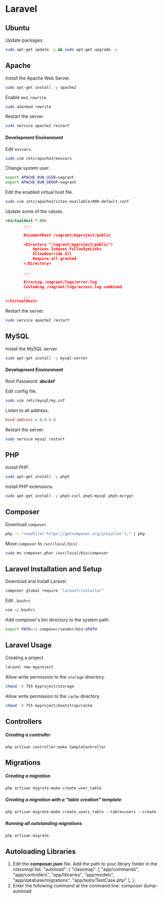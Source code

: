 Laravel
=======


Ubuntu
--------------------------------------------------

Update packages.

```bash
sudo apt-get update -y && sudo apt-get upgrade -y
```


Apache
--------------------------------------------------

Install the Apache Web Server.

```bash
sudo apt-get install -y apache2
```

Enable `mod_rewrite`.

```bash
sudo a2enmod rewrite
```

Restart the server.

```bash
sudo service apache2 restart
```

#### Development Environment

Edit `envvars`.

```bash
sudo vim /etc/apache2/envvars
```

Change system user.

```bash
export APACHE_RUN_USER=vagrant
export APACHE_RUN_GROUP=vagrant
```

Edit the enabled virtual host file.

```bash
sudo vim /etc/apache2/sites-available/000-default.conf
```

Update some of the values.

```xml
<VirtualHost *:80>
        ...
        
        DocumentRoot /vagrant/myproject/public

        <Directory "/vagrant/myproject/public">
            Options Indexes FollowSymLinks
            AllowOverride All
            Require all granted
        </Directory>

        ...

        ErrorLog /vagrant/logs/error.log
        CustomLog /vagrant/logs/access.log combined
        
        ...
</VirtualHost>
```

Restart the server.

```bash
sudo service apache2 restart
```


MySQL
--------------------------------------------------

Install the MySQL server.

```bash
sudo apt-get install -y mysql-server
```

#### Development Environment

Root Password: **abcdef**

Edit config file.

```bash
sudo vim /etc/mysql/my.cnf
```

Listen to all address.

```ini
bind-address = 0.0.0.0
```

Restart the server.

```bash
sudo service mysql restart
```


PHP
--------------------------------------------------

Install PHP.

```bash
sudo apt-get install -y php5
```

Install PHP extensions.

```bash
sudo apt-get install -y php5-curl php5-mysql php5-mcrypt
```


Composer
--------------------------------------------------

Download `composer`.

```bash
php -r "readfile('https://getcomposer.org/installer');" | php
```

Move `composer` to `/usr/local/bin/`.

```bash
sudo mv composer.phar /usr/local/bin/composer
```


Laravel Installation and Setup
--------------------------------------------------

Download and install Laravel.

```bash
composer global require "laravel/installer"
```

Edit `.bashrc`

```bash
vim ~/.bashrc
```

Add composer's bin directory to the system path.

```bash
export PATH=~/.composer/vendor/bin:$PATH
```


Laravel Usage
--------------------------------------------------

Creating a project.

```bash
laravel new myproject
```

Allow write permission to the `storage` directory.

```bash
chmod -R 755 myproject/storage
```

Allow write permission to the `cache` directory.

```bash
chmod -R 755 myproject/bootstrap/cache
```


Controllers
--------------------------------------------------

##### Creating a controller
`php artisan controller:make SampleController`


Migrations
--------------------------------------------------

##### Creating a migration
`php artisan migrate:make create_user_table`

##### Creating a migration with a "table creation" template
`php artisan migrate:make create_users_table --table=users --create`

##### Running all outstanding migrations
`php artisan migrate`


Autoloading Libraries
--------------------------------------------------
1.  Edit the **composer.json** file. Add the path to your library folder in the *classmap* list.
        "autoload": {
            "classmap": [
                "app/commands",
                "app/controllers",
                "app/libraries",
                "app/models",
                "app/database/migrations",
                "app/tests/TestCase.php"
            ],
        },
2.  Enter the following command at the command line:
        composer dump-autoload